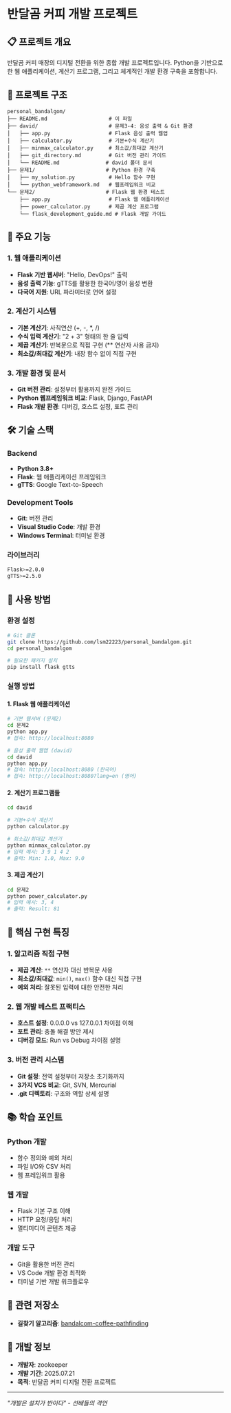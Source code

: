 # 반달곰 커피 개발 프로젝트

## 📋 프로젝트 개요
반달곰 커피 매장의 디지털 전환을 위한 종합 개발 프로젝트입니다. Python을 기반으로 한 웹 애플리케이션, 계산기 프로그램, 그리고 체계적인 개발 환경 구축을 포함합니다.

## 📁 프로젝트 구조

```
personal_bandalgom/
├── README.md                    # 이 파일
├── david/                       # 문제3-4: 음성 출력 & Git 환경
│   ├── app.py                   # Flask 음성 출력 웹앱
│   ├── calculator.py            # 기본+수식 계산기
│   ├── minmax_calculator.py     # 최소값/최대값 계산기
│   ├── git_directory.md         # Git 버전 관리 가이드
│   └── README.md               # david 폴더 문서
├── 문제1/                       # Python 환경 구축
│   ├── my_solution.py           # Hello 함수 구현
│   └── python_webframework.md   # 웹프레임워크 비교
└── 문제2/                       # Flask 웹 환경 테스트
    ├── app.py                   # Flask 웹 애플리케이션
    ├── power_calculator.py      # 제곱 계산 프로그램
    └── flask_development_guide.md # Flask 개발 가이드
```

## 🚀 주요 기능

### 1. 웹 애플리케이션
- **Flask 기반 웹서버**: "Hello, DevOps!" 출력
- **음성 출력 기능**: gTTS를 활용한 한국어/영어 음성 변환
- **다국어 지원**: URL 파라미터로 언어 설정

### 2. 계산기 시스템
- **기본 계산기**: 사칙연산 (+, -, *, /)
- **수식 입력 계산기**: "2 + 3" 형태의 한 줄 입력
- **제곱 계산기**: 반복문으로 직접 구현 (** 연산자 사용 금지)
- **최소값/최대값 계산기**: 내장 함수 없이 직접 구현

### 3. 개발 환경 및 문서
- **Git 버전 관리**: 설정부터 활용까지 완전 가이드
- **Python 웹프레임워크 비교**: Flask, Django, FastAPI
- **Flask 개발 환경**: 디버깅, 호스트 설정, 포트 관리

## 🛠️ 기술 스택

### Backend
- **Python 3.8+**
- **Flask**: 웹 애플리케이션 프레임워크
- **gTTS**: Google Text-to-Speech

### Development Tools
- **Git**: 버전 관리
- **Visual Studio Code**: 개발 환경
- **Windows Terminal**: 터미널 환경

### 라이브러리
```bash
Flask>=2.0.0
gTTS>=2.5.0
```

## 📖 사용 방법

### 환경 설정
```bash
# Git 클론
git clone https://github.com/lsm22223/personal_bandalgom.git
cd personal_bandalgom

# 필요한 패키지 설치
pip install flask gtts
```

### 실행 방법

#### 1. Flask 웹 애플리케이션
```bash
# 기본 웹서버 (문제2)
cd 문제2
python app.py
# 접속: http://localhost:8080

# 음성 출력 웹앱 (david)
cd david  
python app.py
# 접속: http://localhost:8080 (한국어)
# 접속: http://localhost:8080?lang=en (영어)
```

#### 2. 계산기 프로그램들
```bash
cd david

# 기본+수식 계산기
python calculator.py

# 최소값/최대값 계산기  
python minmax_calculator.py
# 입력 예시: 3 9 1 4 2
# 출력: Min: 1.0, Max: 9.0
```

#### 3. 제곱 계산기
```bash
cd 문제2
python power_calculator.py
# 입력 예시: 3, 4
# 출력: Result: 81
```

## 🎯 핵심 구현 특징

### 1. 알고리즘 직접 구현
- **제곱 계산**: `**` 연산자 대신 반복문 사용
- **최소값/최대값**: `min()`, `max()` 함수 대신 직접 구현
- **예외 처리**: 잘못된 입력에 대한 안전한 처리

### 2. 웹 개발 베스트 프랙티스
- **호스트 설정**: 0.0.0.0 vs 127.0.0.1 차이점 이해
- **포트 관리**: 충돌 해결 방안 제시  
- **디버깅 모드**: Run vs Debug 차이점 설명

### 3. 버전 관리 시스템
- **Git 설정**: 전역 설정부터 저장소 초기화까지
- **3가지 VCS 비교**: Git, SVN, Mercurial
- **.git 디렉토리**: 구조와 역할 상세 설명

## 📚 학습 포인트

### Python 개발
- 함수 정의와 예외 처리
- 파일 I/O와 CSV 처리
- 웹 프레임워크 활용

### 웹 개발
- Flask 기본 구조 이해
- HTTP 요청/응답 처리
- 멀티미디어 콘텐츠 제공

### 개발 도구
- Git을 활용한 버전 관리
- VS Code 개발 환경 최적화
- 터미널 기반 개발 워크플로우

## 🔗 관련 저장소
- **길찾기 알고리즘**: [bandalcom-coffee-pathfinding](https://github.com/lsm22223/bandalcom-coffee-pathfinding)

## 👤 개발 정보
- **개발자**: zookeeper
- **개발 기간**: 2025.07.21
- **목적**: 반달곰 커피 디지털 전환 프로젝트

---
*"개발은 설치가 반이다" - 선배들의 격언* 